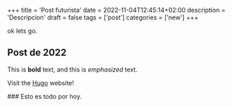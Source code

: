 +++
title = 'Post futurista'
date = 2022-11-04T12:45:14+02:00
description = 'Descripcion'
draft = false
tags = ['post']
categories = ['new']
+++

ok lets go.

## Post de 2022

This is **bold** text, and this is _emphasized_ text.

Visit the [Hugo](https://gohugo.io) website!

### Esto es todo por hoy.
